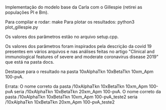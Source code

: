 Implementação do modelo base da Carla com o Gillespie (retirei as populações Pl e Bm). 

Para compilar e rodar: make 
Para plotar os resultados: python3 plot_gillespie.py

Os valores dos parâmetros estão no arquivo setup.cpp. 

Os valores dos parâmetros foram inspirados pela descrição da covid 19 presentes em vários arquivos e nas análises feitas no artigo "Clinical and immunological features of severe and moderate coronavirus disease 2019" que está na pasta docs. 

Destaque para o resultado na pasta 10xAlphaTkn 10xBetaTkn 10xm_Apm 100-pvA. 

Errata: 
O nome correto da pasta /10xAlphaTkn 10xBetaTkn 10xm_Apm 100-pvA seria /10xAlphaTkn 10xBetaTkn 20xm_Apm 100-pvA. 
O nome correto da pasta /10xAlphaTkn 10xBetaTkn 10xm_Apm 100-pvA_teste2 seria /10xAlphaTkn 10xBetaTkn 20xm_Apm 100-pvA_teste2



